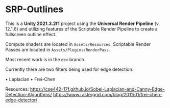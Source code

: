 # SRP-Outlines

This is a **Unity 2021.3.2f1** project using the **Universal Render Pipeline** (v. 12.1.6) and utilizing features of the Scriptable Render Pipeline to create a fullscreen outline effect.

Compute shaders are located in `Assets/Resources`.
Scriptable Render Passes are located in `Assets/Plugins/RenderPass`.

Most recent work is in the `dev` branch.

Currently there are two filters being used for edge detection:

• Laplacian
• Frei-Chen

Resources:
https://cse442-17f.github.io/Sobel-Laplacian-and-Canny-Edge-Detection-Algorithms/
https://www.rastergrid.com/blog/2011/01/frei-chen-edge-detector/